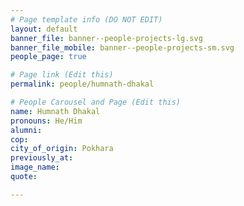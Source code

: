 ```yaml
---
# Page template info (DO NOT EDIT)
layout: default
banner_file: banner--people-projects-lg.svg
banner_file_mobile: banner--people-projects-sm.svg
people_page: true

# Page link (Edit this)
permalink: people/humnath-dhakal

# People Carousel and Page (Edit this)
name: Humnath Dhakal
pronouns: He/Him
alumni: 
cop: 
city_of_origin: Pokhara
previously_at: 
image_name:
quote: 

---
```

